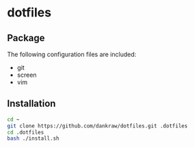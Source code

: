 dotfiles
========
## Package

The following configuration files are included:
* git
* screen
* vim

## Installation

```sh
cd ~
git clone https://github.com/dankraw/dotfiles.git .dotfiles
cd .dotfiles
bash ./install.sh
```
